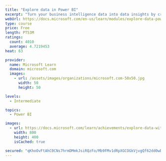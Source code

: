 ```yaml
---
title: "Explore data in Power BI"
excerpt: "Turn your business intelligence data into data insights by creating and configuring Power BI dashboards."
webUrl: https://docs.microsoft.com/en-us/learn/modules/explore-data-power-bi/
type: course
price: Free
length: PT53M
ratings:
  count: 4010
  average: 4.7219453
heat: 63

provider:
  name: Microsoft Learn
  domain: microsoft.com
  images:
    - url: /assets/images/organizations/microsoft.com-50x50.jpg
      width: 50
      height: 50

levels:
  - Intermediate

topics:
  - Power BI

images:
  - url: https://docs.microsoft.com/learn/achievements/explore-data-with-power-bi-desktop-social.png
    width: 800
    height: 400
    isCached: true

secured: "qKhoOvFtAhC0CNs7hrmDMmkJsiRQzFo/Mb9FMv1dRpXGCOGkVjvgQf62dd0wDSNs+WYx8KFivWMPKOU3CWTej+eF6MjdrEXE1YAIsPff3H/W+gU8GnodF5qSe2hF4cqEGYsf6fQP3plMR5Dowpt+VDz/jG6AwexFDjmKjHZt/M8+5WGRkFDL05yPFb81hMIwe8qSoNMJPgA0tnrJkI6vjZ+jsV7JAmJqaBVHQFJ2gyFy9EvooAePoK/IB4HsFm3g5kjNPXWkyNyGYZ/gnBNlYS0SqE3i8j/YMdsQmidVnYczvBYxKFuM7eST2UCUmW6MLFHsGTkpm1x2fNTt1GvWdZqR3yE5axjx1qoufLXFnDINewsnbfy6kBqgbjfPz50W1iJV55YsY3kWTY7itI26ALGo3HFrLiSL9xwkjmnlqtk=;uBYLWP1MYBy1cSjygHCXXw=="
---
```


